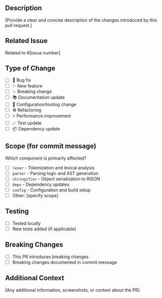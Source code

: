 ## Description

[Provide a clear and concise description of the changes introduced by this pull request.]

## Related Issue

Related to #[issue number]

<!--
IMPORTANT: Do not use auto-closing keywords unless:
1. This PR fully resolves the issue AND
2. All Acceptance Criteria in the issue have been verified/checked off

Auto-closing keywords to avoid: "Closes", "Close", "Closed", "Fixes", "Fix", "Fixed", "Resolves", "Resolve", "Resolved"
Use these keywords only when the issue should be automatically closed upon merge.
-->

## Type of Change

- [ ] 🐛 Bug fix
- [ ] ✨ New feature
- [ ] 💥 Breaking change
- [ ] 📚 Documentation update
- [ ] 🔧 Configuration/tooling change
- [ ] ♻️ Refactoring
- [ ] ⚡ Performance improvement
- [ ] ✅ Test update
- [ ] 📦 Dependency update

## Scope (for commit message)

Which component is primarily affected?

- [ ] `lexer` - Tokenization and lexical analysis
- [ ] `parser` - Parsing logic and AST generation
- [ ] `stringifier` - Object serialization to RISON
- [ ] `deps` - Dependency updates
- [ ] `config` - Configuration and build setup
- [ ] Other: [specify scope]

## Testing

- [ ] Tested locally
- [ ] New tests added (if applicable)

## Breaking Changes

- [ ] This PR introduces breaking changes
- [ ] Breaking changes documented in commit message

## Additional Context

[Any additional information, screenshots, or context about the PR]
